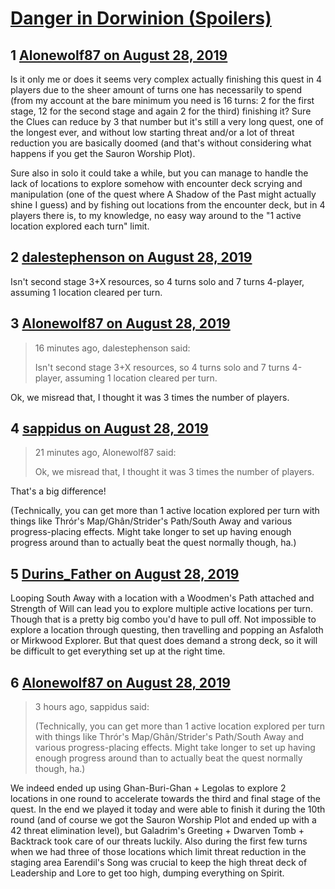 # [Danger in Dorwinion (Spoilers)](https://community.fantasyflightgames.com/topic/299386-danger-in-dorwinion-spoilers/)

## 1 [Alonewolf87 on August 28, 2019](https://community.fantasyflightgames.com/topic/299386-danger-in-dorwinion-spoilers/?do=findComment&comment=3772791)

Is it only me or does it seems very complex actually finishing this quest in 4 players due to the sheer amount of turns one has necessarily to spend (from my account at the bare minimum you need is 16 turns: 2 for the first stage, 12 for the second stage and again 2 for the third) finishing it? Sure the Clues can reduce by 3 that number but it's still a very long quest, one of the longest ever, and without low starting threat and/or a lot of threat reduction you are basically doomed (and that's without considering what happens if you get the Sauron Worship Plot).

Sure also in solo it could take a while, but you can manage to handle the lack of locations to explore somehow with encounter deck scrying and manipulation (one of the quest where A Shadow of the Past might actually shine I guess) and by fishing out locations from the encounter deck, but in 4 players there is, to my knowledge, no easy way around to the "1 active location explored each turn" limit.

## 2 [dalestephenson on August 28, 2019](https://community.fantasyflightgames.com/topic/299386-danger-in-dorwinion-spoilers/?do=findComment&comment=3772818)

Isn't second stage 3+X resources, so 4 turns solo and 7 turns 4-player, assuming 1 location cleared per turn.

## 3 [Alonewolf87 on August 28, 2019](https://community.fantasyflightgames.com/topic/299386-danger-in-dorwinion-spoilers/?do=findComment&comment=3772827)

> 16 minutes ago, dalestephenson said:
> 
> Isn't second stage 3+X resources, so 4 turns solo and 7 turns 4-player, assuming 1 location cleared per turn.

Ok, we misread that, I thought it was 3 times the number of players.

## 4 [sappidus on August 28, 2019](https://community.fantasyflightgames.com/topic/299386-danger-in-dorwinion-spoilers/?do=findComment&comment=3772840)

> 21 minutes ago, Alonewolf87 said:
> 
> Ok, we misread that, I thought it was 3 times the number of players.

That's a big difference!

(Technically, you can get more than 1 active location explored per turn with things like Thrór's Map/Ghân/Strider's Path/South Away and various progress-placing effects. Might take longer to set up having enough progress around than to actually beat the quest normally though, ha.)

## 5 [Durins_Father on August 28, 2019](https://community.fantasyflightgames.com/topic/299386-danger-in-dorwinion-spoilers/?do=findComment&comment=3772911)

Looping South Away with a location with a Woodmen's Path attached and Strength of Will can lead you to explore multiple active locations per turn. Though that is a pretty big combo you'd have to pull off. Not impossible to explore a location through questing, then travelling and popping an Asfaloth or Mirkwood Explorer. But that quest does demand a strong deck, so it will be difficult to get everything set up at the right time.

## 6 [Alonewolf87 on August 28, 2019](https://community.fantasyflightgames.com/topic/299386-danger-in-dorwinion-spoilers/?do=findComment&comment=3772989)

> 3 hours ago, sappidus said:
> 
> (Technically, you can get more than 1 active location explored per turn with things like Thrór's Map/Ghân/Strider's Path/South Away and various progress-placing effects. Might take longer to set up having enough progress around than to actually beat the quest normally though, ha.)

We indeed ended up using Ghan-Buri-Ghan + Legolas to explore 2 locations in one round to accelerate towards the third and final stage of the quest. In the end we played it today and were able to finish it during the 10th round (and of course we got the Sauron Worship Plot and ended up with a 42 threat elimination level), but Galadrim's Greeting + Dwarven Tomb + Backtrack took care of our threats luckily. Also during the first few turns when we had three of those locations which limit threat reduction in the staging area Earendil's Song was crucial to keep the high threat deck of Leadership and Lore to get too high, dumping everything on Spirit.

